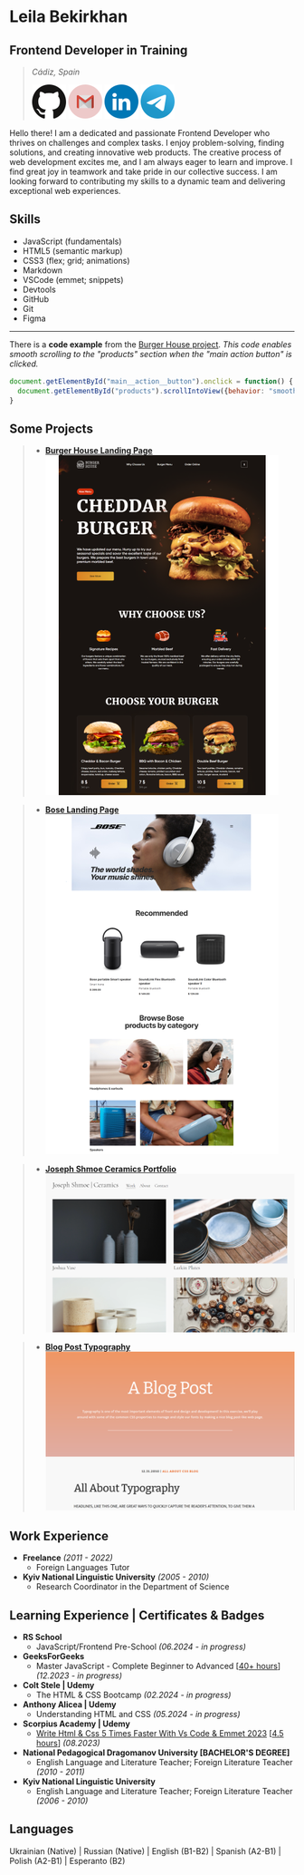 # Leila Bekirkhan

## Frontend Developer in Training
> *Cádiz, Spain*
>
> [![GitHub account](./src/img/social-icons/github.svg)](https://github.com/leila-bekirkhan/ "Go to GitHub") [![Email address](./src/img/social-icons/gmail.svg)](mailto:bekirkhan@gmail.com "Send an email") [![Linkedin account](./src/img/social-icons/linkedin.svg)](https://www.linkedin.com/in/leila-bekirkhan/ "Go to Linkedin") [![Telegram](./src/img/social-icons/telegram.svg)](https://t.me/l_bekirkhan/ "Send a message on Telegram")

Hello there! I am a dedicated and passionate Frontend Developer who thrives on challenges and complex tasks. I enjoy problem-solving, finding solutions, and creating innovative web products. The creative process of web development excites me, and I am always eager to learn and improve. I find great joy in teamwork and take pride in our collective success. I am looking forward to contributing my skills to a dynamic team and delivering exceptional web experiences.

## Skills
<!--- ![JavaScript Icon](./src/img/skills-icons/javascript.svg) ![HTML Icon](./src/img/skills-icons/html.svg) ![CSS Icon](./src/img/skills-icons/css.svg) ![Markdown Icon](./src/img/skills-icons/markdown.svg) ![VSCode Icon](./src/img/skills-icons/vscode.svg) ![Devtools Icon](./src/img/skills-icons/devtools.svg) ![GitHub Icon](./src/img/skills-icons/github.svg) ![Git Icon](./src/img/skills-icons/git.svg) ![Figma Icon](./src/img/skills-icons/figma.svg) --->
* JavaScript (fundamentals)
* HTML5 (semantic markup)
* CSS3 (flex; grid; animations)
* Markdown
* VSCode (emmet; snippets)
* Devtools
* GitHub
* Git
* Figma

---

There is a **code example** from the [Burger House project](https://leila-bekirkhan-burger-house-landing.netlify.app/). _This code enables smooth scrolling to the "products" section when the "main action button" is clicked._

```javascript
document.getElementById("main__action__button").onclick = function() {
  document.getElementById("products").scrollIntoView({behavior: "smooth"});
}
```

## Some Projects
> * [**Burger House Landing Page**](https://leila-bekirkhan-burger-house-landing.netlify.app/)  
 [![Burger House Landing Page](./src/img/project-preview/burger-house.png)](https://leila-bekirkhan-burger-house-landing.netlify.app/ "Click to open")

> * [**Bose Landing Page**](https://leila-bekirkhan-bose-landing.netlify.app/ "Click to open")  
 [![Bose Landing Page](./src/img/project-preview/bose.png)](https://leila-bekirkhan-bose-landing.netlify.app/ "Click to open") 

> * [**Joseph Shmoe Ceramics Portfolio**](https://leila-bekirkhan.github.io/HTML-CSS-projects/artist-portfolio-ceramics/ "Click to open")  
 [![Joseph Shmoe Ceramics Portfolio](./src/img/project-preview/joseph-shmoe-ceramics.png)](https://leila-bekirkhan.github.io/HTML-CSS-projects/artist-portfolio-ceramics/ "Click to open")

> * [**Blog Post Typography**](https://leila-bekirkhan.github.io//HTML-CSS-projects/blog-post-typography/ "Click to open")  
 [![Blog Post Typography](./src/img/project-preview/blog-post-typography.png)](https://leila-bekirkhan.github.io//HTML-CSS-projects/blog-post-typography/ "Click to open")

## Work Experience
* **Freelance** _(2011 - 2022)_
  * Foreign Languages Tutor
* **Kyiv National Linguistic University** _(2005 - 2010)_
  * Research Coordinator in the Department of Science

## Learning Experience \| Certificates & Badges
* **RS School**
  * JavaScript/Frontend Pre-School _(06.2024 - in progress)_
* **GeeksForGeeks**
  * Master JavaScript - Complete Beginner to Advanced [<ins>40+ hours</ins>] _(12.2023 - in progress)_
* **Colt Stele \| Udemy**
  * The HTML & CSS Bootcamp _(02.2024 - in progress)_
* **Anthony Alicea \| Udemy**
  * Understanding HTML and CSS _(05.2024 - in progress)_
* **Scorpius Academy \| Udemy**
  * [Write Html & Css 5 Times Faster With Vs Code & Emmet 2023](https://www.udemy.com/certificate/UC-4c6c4c56-9b68-4199-bd34-ba06f8799541/ "Open the cerificate") [<ins>4.5 hours</ins>] _(08.2023)_
* **National Pedagogical Dragomanov University [BACHELOR'S DEGREE]**
  * English Language and Literature Teacher; Foreign Literature Teacher _(2010 - 2011)_
* **Kyiv National Linguistic University**
  * English Language and Literature Teacher; Foreign Literature Teacher _(2006 - 2010)_

## Languages
Ukrainian (Native) \| Russian (Native) \| English (B1-B2) \| Spanish (A2-B1) \| Polish (A2-B1) \| Esperanto (B2)
